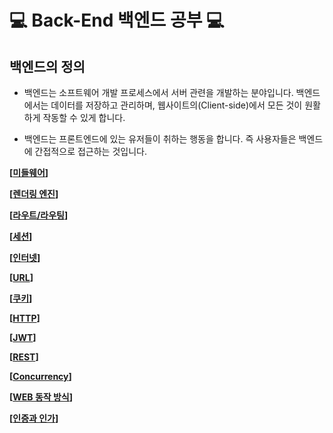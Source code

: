 # 💻 Back-End 백엔드 공부 💻

## 백엔드의 정의

- 백엔드는 소프트웨어 개발 프로세스에서 서버 관련을 개발하는 분야입니다. 백엔드에서는 데이터를 저장하고 관리하며, 웹사이트의(Client-side)에서 모든 것이 원활하게 작동할 수 있게 합니다.

- 백엔드는 프론트엔드에 있는 유저들이 취하는 행동을 합니다. 즉 사용자들은 백엔드에 간접적으로 접근하는 것입니다.



__[[미들웨어](https://github.com/honghyunin/TIL/blob/main/web/Backend/middleware/Middleware.md "미들웨어")]__

__[[렌더링 엔진](https://github.com/honghyunin/TIL/blob/main/web/Backend/Rendering_Engine/Rendering%20engine.md "렌더링 엔진")]__

__[[라우트/라우팅](https://github.com/honghyunin/TIL/blob/main/web/Backend/Route&Routing/Route&Routing.md "라우트 / 라우팅")]__

__[[세션](https://github.com/honghyunin/TIL/blob/main/web/Backend/session/session.md "세션")]__

__[[인터넷](https://github.com/honghyunin/TIL/blob/main/web/Backend/Internet/Internet.md)]__

__[[URL](https://github.com/honghyunin/TIL/blob/main/web/URL/URL.md "URL")]__

__[[쿠키](https://github.com/honghyunin/TIL/blob/main/web/Cookie.md "쿠키")]__

__[[HTTP](https://github.com/honghyunin/TIL/blob/main/web/Internet/HTTP.md)]__

__[[JWT](https://github.com/honghyunin/TIL/blob/main/web/Backend/Authentication&Authorization/JWT/JWT.md "JWT")]__

__[[REST](https://github.com/honghyunin/TIL/blob/main/web/Rest/REST.md)]__

__[[Concurrency](https://github.com/honghyunin/TIL/blob/main/web/Backend/concurrency/Concurrency&Parallelism.md)]__

__[[WEB 동작 방식](https://github.com/honghyunin/TIL/blob/main/web/web-struct/web-struct.md)]__

__[[인증과 인가](https://github.com/honghyunin/TIL/blob/main/web/backend/Authentication&Authorization/Authentication&Authorization.md)]__